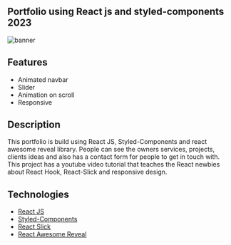 
## Portfolio using React js and styled-components 2023

<img src="https://lh3.googleusercontent.com/pw/AIL4fc-acwDAsDCti1fWtiyVhHc5PiuJVfdAtrh97Kf2oIJjFbM8hGGG2eARmVQpsuJDL5C0T7Phg_BCoMfKCYr6qedEK57nuXuB1NYH64wKmLvTgCI22_pq218hgdwKnEqLSB5IL15K0WIMoEMhksCT2FtEqA=w914-h1372-s-no?authuser=0" alt="banner"/>


## Features

- Animated navbar
- Slider
- Animation on scroll
- Responsive

## Description

This portfolio is build using React JS, Styled-Components and react awesome reveal library. People can see the owners services, projects, clients ideas and also has a contact form for people to get in touch with. This project has a youtube video tutorial that teaches the React newbies about React Hook, React-Slick and responsive design.


## Technologies 

- [React JS](https://reactjs.org/docs/getting-started.html)
- [Styled-Components](https://styled-components.com)
- [React Slick](https://react-slick.neostack.com)
- [React Awesome Reveal](https://react-awesome-reveal.morello.dev/)
